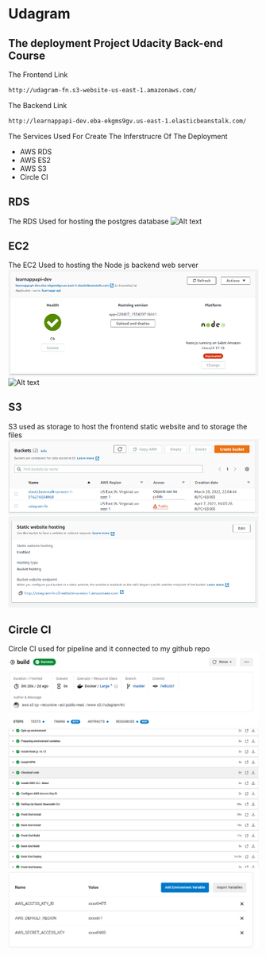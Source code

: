 # Udagram

## The deployment Project Udacity Back-end Course

The Frontend Link

```sh
http://udagram-fn.s3-website-us-east-1.amazonaws.com/
```

The Backend Link

```sh
http://learnappapi-dev.eba-ekgms9gv.us-east-1.elasticbeanstalk.com/
```

The Services Used For Create The Inferstrucre Of The Deployment

- AWS RDS
- AWS ES2
- AWS S3
- Circle CI

## RDS

The RDS Used for hosting the postgres database
![Alt text](docs/images/postgres-screanshot.png)

## EC2

The EC2 Used to hosting the Node js backend web server
![Alt text](docs/images/nodejs-screanshot.png)
![Alt text](docs/image/configration-sceanshot.png)

## S3

S3 used as storage to host the frontend static website and to storage the files
![Alt text](docs/images/s3-screanshot.png)
![Alt text](docs/images/website-screanshot.png)

## Circle CI

Circle CI used for pipeline and it connected to my github repo  
![Alt text](docs/images/pipeline-1.png)
![Alt text](docs/images/pipeline-2.png)
![Alt text](docs/images/pipeline-3.png)
